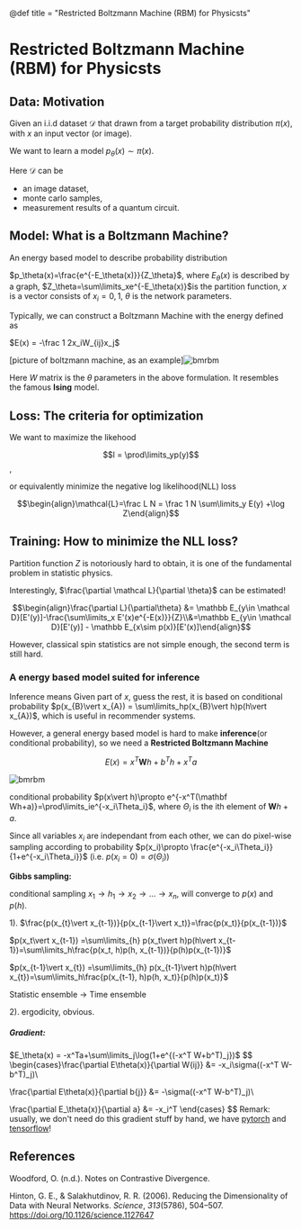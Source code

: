 @def title = "Restricted Boltzmann Machine (RBM) for Physicsts"

# Restricted Boltzmann Machine (RBM) for Physicsts

## Data: Motivation

Given an i.i.d dataset $\mathcal D$ that drawn from a target probability distribution $\pi(x)$, with $x$ an input vector (or image).

We want to learn a model $p_\theta(x)\sim \pi(x)$.

Here $\mathcal D$ can be

* an image dataset,
* monte carlo samples,
* measurement results of a quantum circuit.

## Model: What is a Boltzmann Machine?

An energy based model to describe probability distribution

$p_\theta(x)=\frac{e^{-E_\theta(x)}}{Z_\theta}$, where $E_\theta(x)$ is described by a graph, $Z_\theta=\sum\limits_xe^{-E_\theta(x)}$is the partition function, $x$ is a vector consists of $x_i=0,1$, $\theta$ is the network parameters.

Typically, we can construct a Boltzmann Machine with the energy defined as

$E(x) = -\frac 1 2x_iW_{ij}x_j$

[picture of boltzmann machine, as an example]![bmrbm](Figures/Handson/bmrbm.png)

Here $W$ matrix is the $\theta$ parameters in the above formulation. It resembles the famous **Ising** model. 

## Loss: The criteria for optimization

We want to maximize the likehood

$$l = \prod\limits_yp(y)$$,

or equivalently minimize the negative log likelihood(NLL) loss

$$\begin{align}\mathcal{L}=\frac L N = \frac 1 N \sum\limits_y E(y) +\log Z\end{align}$$

## Training: How to minimize the NLL loss?

Partition function $Z$ is notoriously hard to obtain, it is one of the fundamental problem in statistic physics.

Interestingly, $\frac{\partial \mathcal L}{\partial \theta}$ can be estimated!

$$\begin{align}\frac{\partial L}{\partial\theta} &= \mathbb E_{y\in \mathcal D}[E'(y)]-\frac{\sum\limits_x E'(x)e^{-E(x)}}{Z}\\&=\mathbb E_{y\in \mathcal D}[E'(y)] - \mathbb E_{x\sim p(x)}[E'(x)]\end{align}$$

However, classical spin statistics are not simple enough, the second term is still hard.

### A energy based model suited for inference

Inference means Given part of $x$, guess the rest, it is based on conditional probability $p(x_{B}\vert x_{A}) = \sum\limits_hp(x_{B}\vert h)p(h\vert x_{A})$, which is useful in recommender systems.

However, a general energy based model is hard to make **inference**(or conditional probability), so we need a **Restricted Boltzmann Machine**

$$E(x) = x^T\mathbf Wh + b^Th +x^Ta$$

![bmrbm](Figures/Handson/rbmcompress.png)





conditional probability $p(x\vert h)\propto e^{-x^T(\mathbf Wh+a)}=\prod\limits_ie^{-x_i\Theta_i}$, where $\Theta_i$ is the ith element of $\mathbf Wh+a$.

Since all variables $x_i$ are independant from each other, we can do pixel-wise sampling according to probability $p(x_i)\propto \frac{e^{-x_i\Theta_i}}{1+e^{-x_i\Theta_i}}$  (i.e. $p(x_i=0)=\sigma(\Theta_i)$)

**Gibbs sampling:**

conditional sampling $x_1\rightarrow h_1\rightarrow x_2 \rightarrow \ldots\rightarrow x_n$, will converge to $p(x)$ and $p(h)$.

1). $\frac{p(x_{t}\vert x_{t-1})}{p(x_{t-1}\vert x_t)}=\frac{p(x_t)}{p(x_{t-1})}$

$p(x_t\vert x_{t-1}) =\sum\limits_{h} p(x_t\vert h)p(h\vert x_{t-1})=\sum\limits_h\frac{p(x_t, h)p(h, x_{t-1})}{p(h)p(x_{t-1})}$

$p(x_{t-1}\vert x_{t}) =\sum\limits_{h} p(x_{t-1}\vert h)p(h\vert x_{t})=\sum\limits_h\frac{p(x_{t-1}, h)p(h, x_t)}{p(h)p(x_t)}$

Statistic ensemble $\rightarrow$ Time ensemble

2). ergodicity, obvious.

##### Gradient:

$E_\theta(x) = -x^Ta+\sum\limits_j\log(1+e^{(-x^T W+b^T)_j})$
$$
\begin{cases}\frac{\partial E\theta(x)}{\partial W{ij}} &= -x_i\sigma((-x^T W-b^T)_j)\\

\frac{\partial E\theta(x)}{\partial b{j}} &= -\sigma((-x^T W-b^T)_j)\\

\frac{\partial E_\theta(x)}{\partial a} &= -x_i^T \end{cases}
$$
Remark: usually, we don't need do this gradient stuff by hand, we have [pytorch](https://pytorch.org/) and [tensorflow](https://www.tensorflow.org/)!

## References

Woodford, O. (n.d.). Notes on Contrastive Divergence.

Hinton, G. E., & Salakhutdinov, R. R. (2006). Reducing the Dimensionality of Data with Neural Networks. *Science*, *313*(5786), 504–507. https://doi.org/10.1126/science.1127647